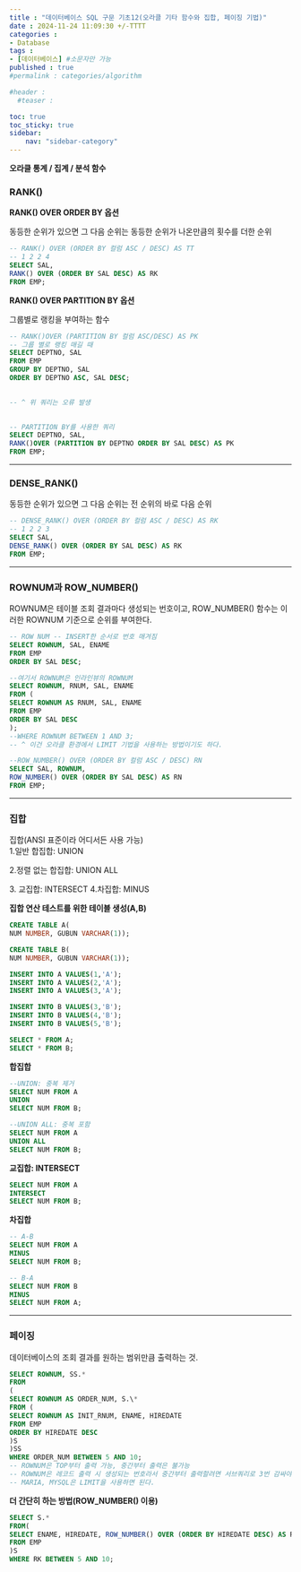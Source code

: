 ```yaml
---
title : "데이터베이스 SQL 구문 기초12(오라클 기타 함수와 집합, 페이징 기법)"
date : 2024-11-24 11:09:30 +/-TTTT
categories : 
- Database
tags : 
- [데이터베이스] #소문자만 가능
published : true
#permalink : categories/algorithm

#header :
  #teaser : 

toc: true
toc_sticky: true
sidebar:
    nav: "sidebar-category"
---
```


**오라클 통계 / 집계 / 분석 함수**

### RANK()
**RANK() OVER ORDER BY 옵션**

동등한 순위가 있으면 그 다음 순위는 동등한 순위가 나온만큼의 횟수를 더한 순위

```sql
-- RANK() OVER (ORDER BY 컬럼 ASC / DESC) AS TT  
-- 1 2 2 4  
SELECT SAL,  
RANK() OVER (ORDER BY SAL DESC) AS RK  
FROM EMP;
```

**RANK() OVER PARTITION BY 옵션**

그룹별로 랭킹을 부여하는 함수

```sql
-- RANK()OVER (PARTITION BY 컬럼 ASC/DESC) AS PK  
-- 그룹 별로 랭킹 매길 때  
SELECT DEPTNO, SAL  
FROM EMP  
GROUP BY DEPTNO, SAL  
ORDER BY DEPTNO ASC, SAL DESC;

  
-- ^ 위 쿼리는 오류 발생

  
-- PARTITION BY를 사용한 쿼리  
SELECT DEPTNO, SAL,  
RANK()OVER (PARTITION BY DEPTNO ORDER BY SAL DESC) AS PK  
FROM EMP;
```
* * *

### DENSE_RANK()
동등한 순위가 있으면 그 다음 순위는 전 순위의 바로 다음 순위
```sql
-- DENSE_RANK() OVER (ORDER BY 컬럼 ASC / DESC) AS RK  
-- 1 2 2 3  
SELECT SAL,  
DENSE_RANK() OVER (ORDER BY SAL DESC) AS RK  
FROM EMP;
```
* * *

### ROWNUM과 ROW_NUMBER()

ROWNUM은 테이블 조회 결과마다 생성되는 번호이고, ROW_NUMBER() 함수는 이러한 ROWNUM 기준으로 순위를 부여한다.

```sql
-- ROW NUM -- INSERT한 순서로 번호 매겨짐  
SELECT ROWNUM, SAL, ENAME  
FROM EMP  
ORDER BY SAL DESC;

--여기서 ROWNUM은 인라인뷰의 ROWNUM  
SELECT ROWNUM, RNUM, SAL, ENAME  
FROM (  
SELECT ROWNUM AS RNUM, SAL, ENAME  
FROM EMP  
ORDER BY SAL DESC  
);  
--WHERE ROWNUM BETWEEN 1 AND 3;  
-- ^ 이건 오라클 환경에서 LIMIT 기법을 사용하는 방법이기도 하다.

--ROW_NUMBER() OVER (ORDER BY 컬럼 ASC / DESC) RN  
SELECT SAL, ROWNUM,  
ROW_NUMBER() OVER (ORDER BY SAL DESC) AS RN  
FROM EMP;
```
* * *

### 집합 

집합(ANSI 표준이라 어디서든 사용 가능)  
1.일반 합집합: UNION

2.정렬 없는 합집합: UNION ALL

3\. 교집합: INTERSECT 4.차집합: MINUS

**집합 연산 테스트를 위한 테이블 생성(A,B)**

```sql
CREATE TABLE A(  
NUM NUMBER, GUBUN VARCHAR(1));

CREATE TABLE B(  
NUM NUMBER, GUBUN VARCHAR(1));

INSERT INTO A VALUES(1,'A');  
INSERT INTO A VALUES(2,'A');  
INSERT INTO A VALUES(3,'A');

INSERT INTO B VALUES(3,'B');  
INSERT INTO B VALUES(4,'B');  
INSERT INTO B VALUES(5,'B');

SELECT * FROM A;  
SELECT * FROM B;
```

**합집합**
```sql
--UNION: 중복 제거  
SELECT NUM FROM A  
UNION  
SELECT NUM FROM B;

--UNION ALL: 중복 포함  
SELECT NUM FROM A  
UNION ALL  
SELECT NUM FROM B;
```
**교집합: INTERSECT**
```sql  
SELECT NUM FROM A  
INTERSECT  
SELECT NUM FROM B;
```
**차집합**
```sql
-- A-B  
SELECT NUM FROM A  
MINUS  
SELECT NUM FROM B;

-- B-A  
SELECT NUM FROM B  
MINUS  
SELECT NUM FROM A;
```
* * *

### 페이징

데이터베이스의 조회 결과를 원하는 범위만큼 출력하는 것.

```sql
SELECT ROWNUM, SS.*  
FROM  
(  
SELECT ROWNUM AS ORDER_NUM, S.\*  
FROM (  
SELECT ROWNUM AS INIT_RNUM, ENAME, HIREDATE  
FROM EMP  
ORDER BY HIREDATE DESC  
)S  
)SS  
WHERE ORDER_NUM BETWEEN 5 AND 10;  
-- ROWNUM은 TOP부터 출력 가능, 중간부터 출력은 불가능  
-- ROWNUM은 레코드 출력 시 생성되는 번호라서 중간부터 출력할려면 서브쿼리로 3번 감싸야 한다.  
-- MARIA, MYSQL은 LIMIT을 사용하면 된다.
```

**더 간단히 하는 방법(ROW_NUMBER() 이용)** 
```sql
SELECT S.*  
FROM(  
SELECT ENAME, HIREDATE, ROW_NUMBER() OVER (ORDER BY HIREDATE DESC) AS RK  
FROM EMP  
)S  
WHERE RK BETWEEN 5 AND 10;
```